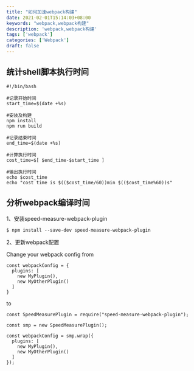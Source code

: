 ```yaml
---
title: "如何加速webpack构建"
date: 2021-02-01T15:14:03+08:00
keywords: "webpack,webpack构建"
description: 'webpack,webpack构建'
tags: ['webpack']
categories: ['Webpack']
draft: false
---
```


## 统计shell脚本执行时间

```
#!/bin/bash

#记录开始时间
start_time=$(date +%s)

#安装及构建
npm install
npm run build

#记录结束时间
end_time=$(date +%s)

#计算执行时间
cost_time=$[ $end_time-$start_time ]

#输出执行时间
echo $cost_time
echo "cost time is $(($cost_time/60))min $(($cost_time%60))s"
```

## 分析webpack编译时间

1、安装speed-measure-webpack-plugin
```
$ npm install --save-dev speed-measure-webpack-plugin
```

2、更新webpack配置

Change your webpack config from
```
const webpackConfig = {
  plugins: [
    new MyPlugin(),
    new MyOtherPlugin()
  ]
}
```

to
```
const SpeedMeasurePlugin = require("speed-measure-webpack-plugin");
 
const smp = new SpeedMeasurePlugin();
 
const webpackConfig = smp.wrap({
  plugins: [
    new MyPlugin(),
    new MyOtherPlugin()
  ]
});
```